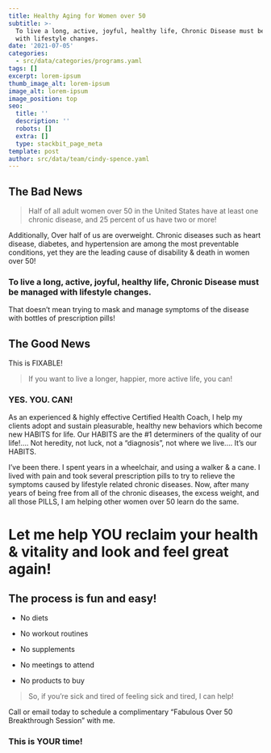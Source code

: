 ```yaml
---
title: Healthy Aging for Women over 50
subtitle: >-
  To live a long, active, joyful, healthy life, Chronic Disease must bemanaged
  with lifestyle changes.
date: '2021-07-05'
categories:
  - src/data/categories/programs.yaml
tags: []
excerpt: lorem-ipsum
thumb_image_alt: lorem-ipsum
image_alt: lorem-ipsum
image_position: top
seo:
  title: ''
  description: ''
  robots: []
  extra: []
  type: stackbit_page_meta
template: post
author: src/data/team/cindy-spence.yaml
---
```

## The Bad News

> Half of all adult women over 50 in the United States have at least one
> chronic disease, and 25 percent of us have two or more!

Additionally, Over half of us are
overweight. Chronic diseases such as heart disease, diabetes, and hypertension are
among the most preventable conditions, yet they are the leading cause of disability &
death in women over 50!

### To live a long, active, joyful, healthy life, Chronic Disease must be&#xA;managed with lifestyle changes.

That doesn’t mean trying to mask and manage symptoms
of the disease with bottles of prescription pills!

## The Good News

This is FIXABLE!

> If you want to live a longer, happier, more active life,
> you can!

### YES. YOU. CAN!

As an experienced & highly effective Certified Health Coach,
I help my clients adopt and sustain pleasurable, healthy new behaviors which become new
HABITS for life. Our HABITS are the #1 determiners of the quality of our life!.... Not
heredity, not luck, not a “diagnosis”, not where we live.... It’s our HABITS.

I’ve been there. I spent years in a wheelchair, and using a walker & a cane. I lived with pain
and took several prescription pills to try to relieve the symptoms caused by lifestyle
related chronic diseases. Now, after many years of being free from all of the chronic
diseases, the excess weight, and all those PILLS, I am helping other women over 50 learn
do the same.

# Let me help YOU reclaim your health & vitality and look and feel great again!

## &#xA;The process is fun and easy!

*   No diets

*   No workout routines

*   No supplements

*   No meetings to attend

*   No products to buy

> So, if you’re sick and tired of feeling sick and tired, I can help!

Call or email today to
schedule a complimentary “Fabulous Over 50 Breakthrough Session” with me.

### &#xA;This is YOUR time!
